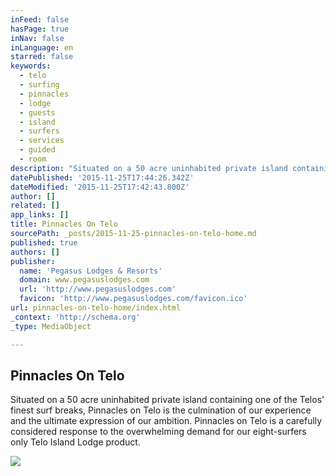 ```yaml
---
inFeed: false
hasPage: true
inNav: false
inLanguage: en
starred: false
keywords:
  - telo
  - surfing
  - pinnacles
  - lodge
  - guests
  - island
  - surfers
  - services
  - guided
  - room
description: "Situated on a 50 acre uninhabited private island containing one of the Telos' finest surf breaks, Pinnacles on Telo is the culmination of our experience and the ultimate expression of our ambition. Pinnacles on Telo is a carefully considered response to the overwhelming demand for our eight-surfers only Telo Island Lodge product."
datePublished: '2015-11-25T17:44:26.342Z'
dateModified: '2015-11-25T17:42:43.800Z'
author: []
related: []
app_links: []
title: Pinnacles On Telo
sourcePath: _posts/2015-11-25-pinnacles-on-telo-home.md
published: true
authors: []
publisher:
  name: 'Pegasus Lodges & Resorts'
  domain: www.pegasuslodges.com
  url: 'http://www.pegasuslodges.com'
  favicon: 'http://www.pegasuslodges.com/favicon.ico'
url: pinnacles-on-telo-home/index.html
_context: 'http://schema.org'
_type: MediaObject

---
```

<article style=""><h1>Pinnacles On Telo</h1><p>Situated on a 50 acre uninhabited private island containing one of the Telos' finest surf breaks, Pinnacles on Telo is the culmination of our experience and the ultimate expression of our ambition. Pinnacles on Telo is a carefully considered response to the overwhelming demand for our eight-surfers only Telo Island Lodge product.</p><img src="http://static1.squarespace.com/static/54c37a1fe4b0b232095b81cc/56315712e4b0e955ac98343e/563ab686e4b0b842ee746fa7/1446692385440/Pinnacles+on+Telo_Lodge+and+Grounds_Indonesia+Pool+Render.JPG" /></article>